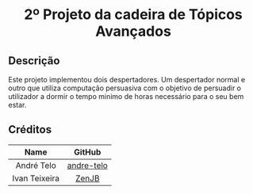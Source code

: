 # <p align="center">2º Projeto da cadeira de Tópicos Avançados</p>

## Descrição
Este projeto implementou dois despertadores. Um despertador normal e outro que utiliza computação persuasiva com o objetivo de persuadir o utilizador a dormir o tempo minimo de horas necessário para o seu bem estar.


## Créditos

|       Name      |                       GitHub                      |
|:---------------:|:-------------------------------------------------:|
|   André Telo    |      [andre-telo](https://github.com/andre-telo)      |
|  Ivan Teixeira  |         [ZenJB](https://github.com/ZenJB)         |

